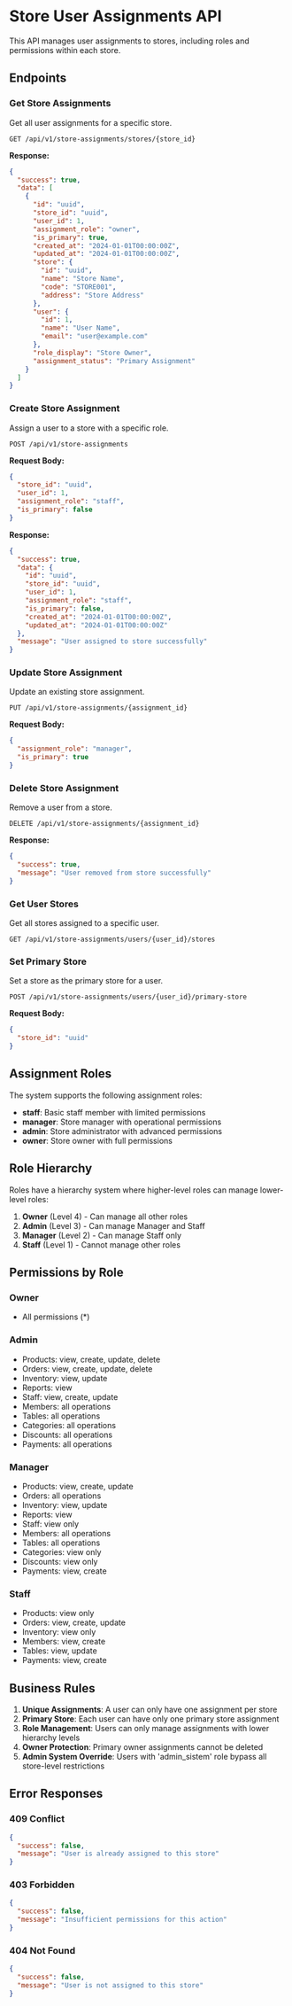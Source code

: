 # Store User Assignments API

This API manages user assignments to stores, including roles and permissions within each store.

## Endpoints

### Get Store Assignments

Get all user assignments for a specific store.

```http
GET /api/v1/store-assignments/stores/{store_id}
```

**Response:**
```json
{
  "success": true,
  "data": [
    {
      "id": "uuid",
      "store_id": "uuid",
      "user_id": 1,
      "assignment_role": "owner",
      "is_primary": true,
      "created_at": "2024-01-01T00:00:00Z",
      "updated_at": "2024-01-01T00:00:00Z",
      "store": {
        "id": "uuid",
        "name": "Store Name",
        "code": "STORE001",
        "address": "Store Address"
      },
      "user": {
        "id": 1,
        "name": "User Name",
        "email": "user@example.com"
      },
      "role_display": "Store Owner",
      "assignment_status": "Primary Assignment"
    }
  ]
}
```

### Create Store Assignment

Assign a user to a store with a specific role.

```http
POST /api/v1/store-assignments
```

**Request Body:**
```json
{
  "store_id": "uuid",
  "user_id": 1,
  "assignment_role": "staff",
  "is_primary": false
}
```

**Response:**
```json
{
  "success": true,
  "data": {
    "id": "uuid",
    "store_id": "uuid",
    "user_id": 1,
    "assignment_role": "staff",
    "is_primary": false,
    "created_at": "2024-01-01T00:00:00Z",
    "updated_at": "2024-01-01T00:00:00Z"
  },
  "message": "User assigned to store successfully"
}
```

### Update Store Assignment

Update an existing store assignment.

```http
PUT /api/v1/store-assignments/{assignment_id}
```

**Request Body:**
```json
{
  "assignment_role": "manager",
  "is_primary": true
}
```

### Delete Store Assignment

Remove a user from a store.

```http
DELETE /api/v1/store-assignments/{assignment_id}
```

**Response:**
```json
{
  "success": true,
  "message": "User removed from store successfully"
}
```

### Get User Stores

Get all stores assigned to a specific user.

```http
GET /api/v1/store-assignments/users/{user_id}/stores
```

### Set Primary Store

Set a store as the primary store for a user.

```http
POST /api/v1/store-assignments/users/{user_id}/primary-store
```

**Request Body:**
```json
{
  "store_id": "uuid"
}
```

## Assignment Roles

The system supports the following assignment roles:

- **staff**: Basic staff member with limited permissions
- **manager**: Store manager with operational permissions
- **admin**: Store administrator with advanced permissions
- **owner**: Store owner with full permissions

## Role Hierarchy

Roles have a hierarchy system where higher-level roles can manage lower-level roles:

1. **Owner** (Level 4) - Can manage all other roles
2. **Admin** (Level 3) - Can manage Manager and Staff
3. **Manager** (Level 2) - Can manage Staff only
4. **Staff** (Level 1) - Cannot manage other roles

## Permissions by Role

### Owner
- All permissions (*)

### Admin
- Products: view, create, update, delete
- Orders: view, create, update, delete
- Inventory: view, update
- Reports: view
- Staff: view, create, update
- Members: all operations
- Tables: all operations
- Categories: all operations
- Discounts: all operations
- Payments: all operations

### Manager
- Products: view, create, update
- Orders: all operations
- Inventory: view, update
- Reports: view
- Staff: view only
- Members: all operations
- Tables: all operations
- Categories: view only
- Discounts: view only
- Payments: view, create

### Staff
- Products: view only
- Orders: view, create, update
- Inventory: view only
- Members: view, create
- Tables: view, update
- Payments: view, create

## Business Rules

1. **Unique Assignments**: A user can only have one assignment per store
2. **Primary Store**: Each user can have only one primary store assignment
3. **Role Management**: Users can only manage assignments with lower hierarchy levels
4. **Owner Protection**: Primary owner assignments cannot be deleted
5. **Admin System Override**: Users with 'admin_sistem' role bypass all store-level restrictions

## Error Responses

### 409 Conflict
```json
{
  "success": false,
  "message": "User is already assigned to this store"
}
```

### 403 Forbidden
```json
{
  "success": false,
  "message": "Insufficient permissions for this action"
}
```

### 404 Not Found
```json
{
  "success": false,
  "message": "User is not assigned to this store"
}
```